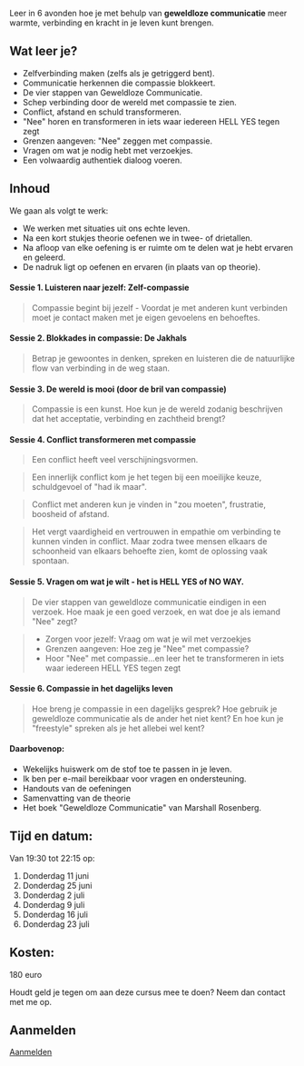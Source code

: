 Leer in 6 avonden hoe je met behulp van **geweldloze communicatie** meer warmte, verbinding en kracht in je leven kunt brengen.

## Wat leer je?

* Zelfverbinding maken (zelfs als je getriggerd bent).
* Communicatie herkennen die compassie blokkeert.
* De vier stappen van Geweldloze Communicatie.
* Schep verbinding door de wereld met compassie te zien.
* Conflict, afstand en schuld transformeren.
* "Nee" horen en transformeren in iets waar iedereen HELL YES tegen zegt
* Grenzen aangeven: "Nee" zeggen met compassie.
* Vragen om wat je nodig hebt met verzoekjes.
* Een volwaardig authentiek dialoog voeren.

## Inhoud

We gaan als volgt te werk:

* We werken met situaties uit ons echte leven.
* Na een kort stukjes theorie oefenen we in twee- of drietallen.
* Na afloop van elke oefening is er ruimte om te delen wat je hebt ervaren en geleerd.
* De nadruk ligt op oefenen en ervaren (in plaats van op theorie).

#### Sessie 1. Luisteren naar jezelf: Zelf-compassie
> Compassie begint bij jezelf - Voordat je met anderen kunt verbinden moet je contact maken met je eigen gevoelens en behoeftes.

#### Sessie 2. Blokkades in compassie: De Jakhals
> Betrap je gewoontes in denken, spreken en luisteren die de natuurlijke flow van verbinding in de weg staan.

#### Sessie 3. De wereld is mooi (door de bril van compassie)
> Compassie is een kunst. Hoe kun je de wereld zodanig beschrijven dat het acceptatie, verbinding en zachtheid brengt? 

#### Sessie 4. Conflict transformeren met compassie
> Een conflict heeft veel verschijningsvormen.

> Een innerlijk conflict kom je het tegen bij een moeilijke keuze, schuldgevoel of "had ik maar". 

> Conflict met anderen kun je vinden in "zou moeten", frustratie, boosheid of afstand. 

> Het vergt vaardigheid en vertrouwen in empathie om verbinding te kunnen vinden in conflict. Maar zodra twee mensen elkaars de schoonheid van elkaars behoefte zien, komt de oplossing vaak spontaan. 

#### Sessie 5. Vragen om wat je wilt - het is HELL YES of NO WAY.
> De vier stappen van geweldloze communicatie eindigen in een verzoek. Hoe maak je een goed verzoek, en wat doe je als iemand "Nee" zegt?

> * Zorgen voor jezelf: Vraag om wat je wil met verzoekjes
> * Grenzen aangeven: Hoe zeg je "Nee" met compassie?
> * Hoor "Nee" met compassie...en leer het te transformeren in iets waar iedereen HELL YES tegen zegt

#### Sessie 6. Compassie in het dagelijks leven
> Hoe breng je compassie in een dagelijks gesprek? Hoe gebruik je geweldloze communicatie als de ander het niet kent? En hoe kun je "freestyle" spreken als je het allebei wel kent? 

#### Daarbovenop:
* Wekelijks huiswerk om de stof toe te passen in je leven.
* Ik ben per e-mail bereikbaar voor vragen en ondersteuning.
* Handouts van de oefeningen
* Samenvatting van de theorie
* Het boek "Geweldloze Communicatie" van Marshall Rosenberg.

## Tijd en datum:
Van 19:30 tot 22:15 op:

1. Donderdag 11 juni
1. Donderdag 25 juni
1. Donderdag 2 juli
1. Donderdag 9 juli
1. Donderdag 16 juli
1. Donderdag 23 juli

## Kosten:
180 euro

Houdt geld je tegen om aan deze cursus mee te doen? Neem dan contact met me op.

## Aanmelden
<a class="btn btn-primary btn-lg" href="/aanmelden?cursus">Aanmelden</a>

